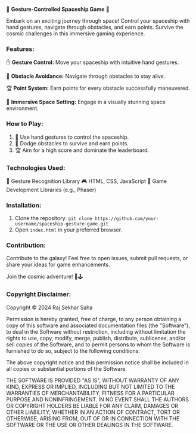 🚀 **Gesture-Controlled Spaceship Game** 🌌

Embark on an exciting journey through space! Control your spaceship with hand gestures, navigate through obstacles, and earn points. Survive the cosmic challenges in this immersive gaming experience.

### Features:

✋ **Gesture Control:** Move your spaceship with intuitive hand gestures.

🌟 **Obstacle Avoidance:** Navigate through obstacles to stay alive.

🏆 **Point System:** Earn points for every obstacle successfully maneuvered.

🌌 **Immersive Space Setting:** Engage in a visually stunning space environment.

### How to Play:

1. 🚀 Use hand gestures to control the spaceship.
2. 🌌 Dodge obstacles to survive and earn points.
3. 🏆 Aim for a high score and dominate the leaderboard.

### Technologies Used:

👋 Gesture Recognition Library
🎮 HTML, CSS, JavaScript
🚀 Game Development Libraries (e.g., Phaser)

### Installation:

1. Clone the repository: `git clone https://github.com/your-username/spaceship-gesture-game.git`
2. Open `index.html` in your preferred browser.

### Contribution:

Contribute to the galaxy! Feel free to open issues, submit pull requests, or share your ideas for game enhancements.

Join the cosmic adventure! 🌠🕹️

### Copyright Disclaimer:

Copyright © 2024 Raj Sekhar Saha

Permission is hereby granted, free of charge, to any person obtaining a copy of this software and associated documentation files (the "Software"), to deal in the Software without restriction, including without limitation the rights to use, copy, modify, merge, publish, distribute, sublicense, and/or sell copies of the Software, and to permit persons to whom the Software is furnished to do so, subject to the following conditions:

The above copyright notice and this permission notice shall be included in all copies or substantial portions of the Software.

THE SOFTWARE IS PROVIDED "AS IS", WITHOUT WARRANTY OF ANY KIND, EXPRESS OR IMPLIED, INCLUDING BUT NOT LIMITED TO THE WARRANTIES OF MERCHANTABILITY, FITNESS FOR A PARTICULAR PURPOSE AND NONINFRINGEMENT. IN NO EVENT SHALL THE AUTHORS OR COPYRIGHT HOLDERS BE LIABLE FOR ANY CLAIM, DAMAGES OR OTHER LIABILITY, WHETHER IN AN ACTION OF CONTRACT, TORT OR OTHERWISE, ARISING FROM, OUT OF OR IN CONNECTION WITH THE SOFTWARE OR THE USE OR OTHER DEALINGS IN THE SOFTWARE.
